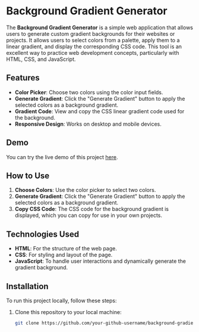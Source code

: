 # Background Gradient Generator

The **Background Gradient Generator** is a simple web application that allows users to generate custom gradient backgrounds for their websites or projects. It allows users to select colors from a palette, apply them to a linear gradient, and display the corresponding CSS code. This tool is an excellent way to practice web development concepts, particularly with HTML, CSS, and JavaScript.

## Features
- **Color Picker**: Choose two colors using the color input fields.
- **Generate Gradient**: Click the "Generate Gradient" button to apply the selected colors as a background gradient.
- **Gradient Code**: View and copy the CSS linear gradient code used for the background.
- **Responsive Design**: Works on desktop and mobile devices.

## Demo
You can try the live demo of this project [here](https://your-github-username.github.io/background-gradient-generator/).

## How to Use

1. **Choose Colors**: Use the color picker to select two colors.
2. **Generate Gradient**: Click the "Generate Gradient" button to apply the selected colors as a background gradient.
3. **Copy CSS Code**: The CSS code for the background gradient is displayed, which you can copy for use in your own projects.

## Technologies Used
- **HTML**: For the structure of the web page.
- **CSS**: For styling and layout of the page.
- **JavaScript**: To handle user interactions and dynamically generate the gradient background.

## Installation

To run this project locally, follow these steps:

1. Clone this repository to your local machine:

   ```bash
   git clone https://github.com/your-github-username/background-gradient-generator.git
